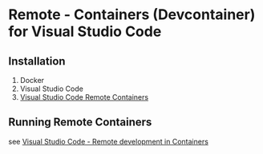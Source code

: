 # Remote - Containers (Devcontainer) for Visual Studio Code

## Installation

1. Docker
2. Visual Studio Code
3. [Visual Studio Code Remote Containers](https://marketplace.visualstudio.com/items?itemName=ms-vscode-remote.remote-containers)

## Running Remote Containers

see [Visual Studio Code - Remote development in Containers](https://code.visualstudio.com/docs/remote/containers-tutorial)